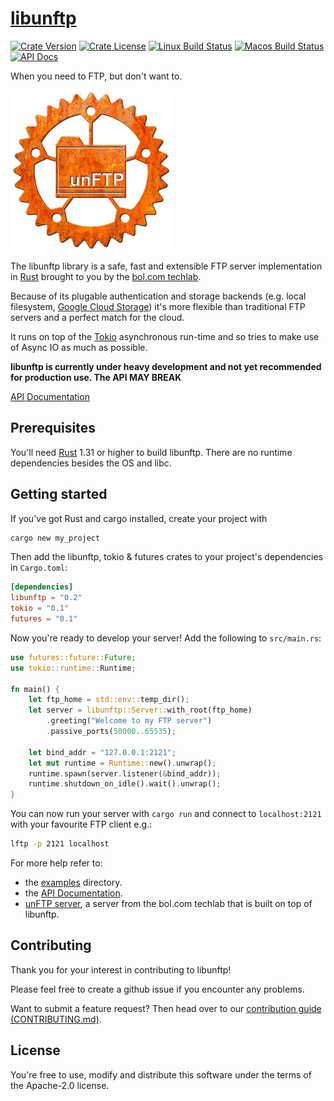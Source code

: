 # [libunftp](https://github.com/bolcom/libunftp)

[![Crate Version](https://img.shields.io/crates/l/libunftp.svg)](https://crates.io/crates/libunftp)
[![Crate License](https://img.shields.io/crates/v/libunftp.svg)](https://crates.io/crates/libunftp)
[![Linux Build Status](https://github.com/bolcom/libunftp/workflows/Rust%20build%20on%20linux/badge.svg)](https://github.com/bolcom/libunftp/workflows/Rust%20build%20on%20linux/badge.svg)
[![Macos Build Status](https://github.com/bolcom/libunftp/workflows/Rust%20build%20on%20macos/badge.svg)](https://github.com/bolcom/libunftp/workflows/Rust%20build%20on%20macos/badge.svg)
[![API Docs](https://docs.rs/libunftp/badge.svg)](https://docs.rs/libunftp)

When you need to FTP, but don't want to.

![logo](logo.png)

The libunftp library is a safe, fast and extensible FTP server implementation in [Rust](https://rust-lang.org) brought to you by the [bol.com techlab](https://techlab.bol.com).

Because of its plugable authentication and storage backends (e.g. local filesystem, [Google Cloud Storage](https://cloud.google.com/storage)) it's more flexible than traditional FTP servers and a perfect match for the cloud.

It runs on top of the [Tokio](https://tokio.rs) asynchronous run-time and so tries to make use of Async IO as much as possible.

**libunftp is currently under heavy development and not yet recommended for production use.
The API MAY BREAK**

[API Documentation](https://docs.rs/libunftp)

## Prerequisites

You'll need [Rust](https://rust-lang.org) 1.31 or higher to build libunftp.
There are no runtime dependencies besides the OS and libc.

## Getting started

If you've got Rust and cargo installed, create your project with

```sh
cargo new my_project
```

Then add the libunftp, tokio & futures crates to your project's dependencies in `Cargo.toml`:

```toml
[dependencies]
libunftp = "0.2"
tokio = "0.1"
futures = "0.1"
```

Now you're ready to develop your server!
Add the following to `src/main.rs`:

```rust
use futures::future::Future;
use tokio::runtime::Runtime;

fn main() {
    let ftp_home = std::env::temp_dir();
    let server = libunftp::Server::with_root(ftp_home)
        .greeting("Welcome to my FTP server")
        .passive_ports(50000..65535);

    let bind_addr = "127.0.0.1:2121";
    let mut runtime = Runtime::new().unwrap();
    runtime.spawn(server.listener(&bind_addr));
    runtime.shutdown_on_idle().wait().unwrap();
}
```

You can now run your server with `cargo run` and connect to `localhost:2121` with your favourite FTP client e.g.:

```sh
lftp -p 2121 localhost
```

For more help refer to:

- the [examples](./examples) directory.
- the [API Documentation](https://docs.rs/libunftp).
- [unFTP server](https://github.com/bolcom/unFTP), a server from the bol.com techlab that is built on top of libunftp.

## Contributing

Thank you for your interest in contributing to libunftp!

Please feel free to create a github issue if you encounter any problems.

Want to submit a feature request? Then head over to our [contribution guide (CONTRIBUTING.md)](CONTRIBUTING.md).

## License

You're free to use, modify and distribute this software under the terms of the Apache-2.0 license.
